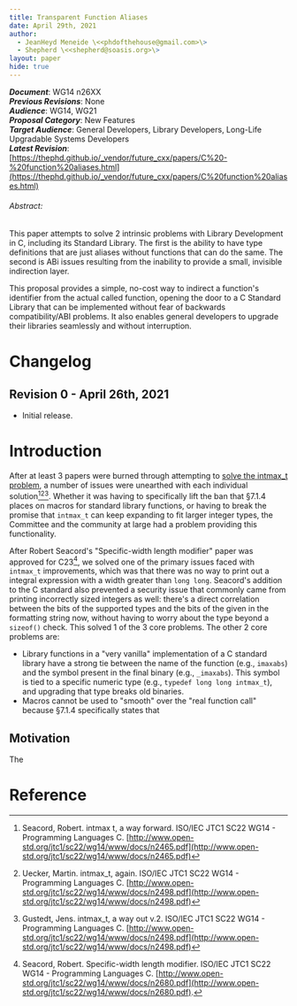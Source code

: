 ```yaml
---
title: Transparent Function Aliases
date: April 29th, 2021
author:
  - JeanHeyd Meneide \<<phdofthehouse@gmail.com>\>
  - Shepherd \<<shepherd@soasis.org>\>
layout: paper
hide: true
---
```


_**Document**_: WG14 n26XX  
_**Previous Revisions**_: None  
_**Audience**_: WG14, WG21  
_**Proposal Category**_: New Features  
_**Target Audience**_: General Developers, Library Developers, Long-Life Upgradable Systems Developers  
_**Latest Revision**_: [https://thephd.github.io/_vendor/future_cxx/papers/C%20-%20function%20aliases.html](https://thephd.github.io/_vendor/future_cxx/papers/C%20function%20aliases.html)

<div class="pagebreak"></div>

<div class="text-center">
<h6>Abstract:</h6>
<p>
This paper attempts to solve 2 intrinsic problems with Library Development in C, including its Standard Library. The first is the ability to have type definitions that are just aliases without functions that can do the same. The second is ABi issues resulting from the inability to provide a small, invisible indirection layer.
</p>
<p>
This proposal provides a simple, no-cost way to indirect a function's identifier from the actual called function, opening the door to a C Standard Library that can be implemented without fear of backwards compatibility/ABI problems. It also enables general developers to upgrade their libraries seamlessly and without interruption. 
</p>
</div>

<div class="pagebreak"></div>




# Changelog



## Revision 0 - April 26th, 2021

- Initial release.




# Introduction

After at least 3 papers were burned through attempting to [solve the intmax_t problem](https://thephd.github.io/intmax_t-hell-c++-c), a number of issues were unearthed with each individual solution[^N2465][^N2498][^N2425]. Whether it was having to specifically lift the ban that §7.1.4 places on macros for standard library functions, or having to break the promise that `intmax_t` can keep expanding to fit larger integer types, the Committee and the community at large had a problem providing this functionality.

After Robert Seacord's "Specific-width length modifier" paper was approved for C23[^N2680], we solved one of the primary issues faced with `intmax_t` improvements, which was that there was no way to print out a integral expression with a width greater than `long long`. Seacord's addition to the C standard also prevented a security issue that commonly came from printing incorrectly sized integers as well: there's a direct correlation between the bits of the supported types and the bits of the given in the formatting string now, without having to worry about the type beyond a `sizeof()` check. This solved 1 of the 3 core problems. The other 2 core problems are:

- Library functions in a "very vanilla" implementation of a C standard library have a strong tie between the name of the function (e.g., `imaxabs`) and the symbol present in the final binary (e.g., `_imaxabs`). This symbol is tied to a specific numeric type (e.g., `typedef long long intmax_t`), and upgrading that type breaks old binaries.
- Macros cannot be used to "smooth" over the "real function call" because §7.1.4 specifically states that 



## Motivation

The 


# Reference

[^N2680]: Seacord, Robert. Specific-width length modifier. ISO/IEC JTC1 SC22 WG14 - Programming Languages C. [http://www.open-std.org/jtc1/sc22/wg14/www/docs/n2680.pdf](http://www.open-std.org/jtc1/sc22/wg14/www/docs/n2680.pdf).  
[^N2465]: Seacord, Robert. intmax t, a way forward. ISO/IEC JTC1 SC22 WG14 - Programming Languages C. [http://www.open-std.org/jtc1/sc22/wg14/www/docs/n2465.pdf](http://www.open-std.org/jtc1/sc22/wg14/www/docs/n2465.pdf)  
[^N2498]: Uecker, Martin. intmax_t, again. ISO/IEC JTC1 SC22 WG14 - Programming Languages C. [http://www.open-std.org/jtc1/sc22/wg14/www/docs/n2498.pdf](http://www.open-std.org/jtc1/sc22/wg14/www/docs/n2498.pdf)  
[^N2425]: Gustedt, Jens. intmax_t, a way out v.2. ISO/IEC JTC1 SC22 WG14 - Programming Languages C. [http://www.open-std.org/jtc1/sc22/wg14/www/docs/n2498.pdf](http://www.open-std.org/jtc1/sc22/wg14/www/docs/n2498.pdf)  
